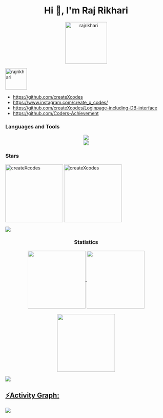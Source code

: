 <!-- [![MasterHead](https://user-images.githubusercontent.com/74038190/225813708-98b745f2-7d22-48cf-9150-083f1b00d6c9.gif)](https://rishavchanda.io) -->

<h1 align="center">Hi 👋, I'm Raj Rikhari</h1>


<p align="center"> <img src="https://komarev.com/ghpvc/?username=rajrikhari&label=Profile%20views&color=0e75b6&style=flat" alt="rajrikhari" width="130"/> </p>



<p align="left"> <img src="https://img.shields.io/badge/Links-blue" alt="rajrikhari" width="67" height=""> </p>



- https://github.com/createXcodes
- https://www.instagram.com/create_x_codes/
- https://github.com/createXcodes/Loginpage-including-DB-interface
- https://github.com/Coders-Achievement





<h3 align="left" width="40" height="40" algin="center">Languages and Tools</h3>

<p algin="center">
  <p align="center">
  <a href="https://skillicons.dev">
    <img src="https://skillicons.dev/icons?i=git,html,linux,css,javascript,react" />
    <br>
    <img src="https://skillicons.dev/icons?i=php,nodejs,vscode,vim,npm,kali,bootstrap" />
  </a>
</p>
</p>

<h3 align="left">Stars</h3>
<img align="left" height="180em" src="https://github-readme-stats.vercel.app/api/top-langs/?username=createXcodes&layout=compact&theme=dark" alt=createXcodes />

<p><img align="center" height="180em" src="https://github-readme-streak-stats.herokuapp.com/?user=createXcodes&theme=dark" alt="createXcodes" /></p>

<img src="https://user-images.githubusercontent.com/73097560/115834477-dbab4500-a447-11eb-908a-139a6edaec5c.gif"><h3 align="center">Statistics</h3>
<div align="center">
<a href="https://github.com/createXcodes">
<img align="center" src="http://github-profile-summary-cards.vercel.app/api/cards/stats?username=createXcodes&theme=dark" height="180em" />
<img align="center" src="http://github-profile-summary-cards.vercel.app/api/cards/most-commit-language?username=createXcodes&theme=dark" height="180em" />
<br>
<br>
<img align="center" src="http://github-profile-summary-cards.vercel.app/api/cards/profile-details?username=createXcodes&theme=dark" height="180em" />
</div>


<img src="https://user-images.githubusercontent.com/73097560/115834477-dbab4500-a447-11eb-908a-139a6edaec5c.gif"><h2 align="left">⚡Activity Graph:</h2>
<img align="center" src="https://github-readme-activity-graph.vercel.app/graph?username=createXcodes&theme=react-dark"/>

